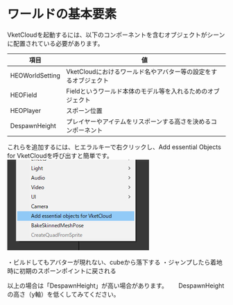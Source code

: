 
# ワールドの基本要素

VketCloudを起動するには、以下のコンポーネントを含むオブジェクトがシーンに配置されている必要があります。  
  
|  項目  |  値  |
| ---- | ---- |
|  HEOWorldSetting  |  VketCloudにおけるワールド名やアバター等の設定をするオブジェクト  |
|  HEOField  |  Fieldというワールド本体のモデル等を入れるためのオブジェクト |
|  HEOPlayer  |  スポーン位置  |  
|  DespawnHeight  |  プレイヤーやアイテムをリスポーンする高さを決めるコンポーネント  |  

これらを追加するには、ヒエラルキーで右クリックし、Add essential Objects for VketCloudを呼び出すと簡単です。  
![AddEssentialObjects](img/AddEssentialObjects.jpg)   
  
  
・ビルドしてもアバターが現れない、cubeから落下する
・ジャンプしたら着地時に初期のスポーンポイントに戻される　　

以上の場合は「DespawnHeight」が高い場合があります。　　
DespawnHeightの高さ（y軸）を低くしてみてください。  
  



